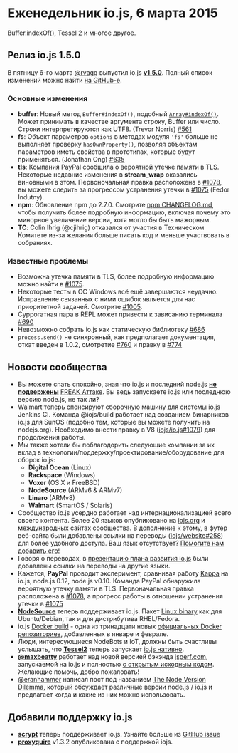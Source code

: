 # Еженедельник io.js, 6 марта 2015

Buffer.indexOf(), Tessel 2 и многое другое.

## Релиз io.js 1.5.0

В пятницу 6-го марта [@rvagg](https://github.com/rvagg) выпустил io.js [**v1.5.0**](https://iojs.org/dist/latest/).  Полный список изменений можно найти [на GitHub-е](https://github.com/iojs/io.js/blob/v1.x/CHANGELOG.md).

### Основные изменения

* **buffer**: Новый метод `Buffer#indexOf()`, подобный [`Array#indexOf()`](https://developer.mozilla.org/en-US/docs/Web/JavaScript/Reference/Global_Objects/Array/indexOf). Может принимать в качестве аргумента строку, Buffer или число. Строки интерпретируются как UTF8. (Trevor Norris) [#561](https://github.com/iojs/io.js/pull/561)
* **fs**: Объект параметров `options` в методах модуля `'fs'` больше не выполняет проверку `hasOwnProperty()`, позволяя объектам параметров иметь свойства в прототипах, которые будут применяться. (Jonathan Ong) [#635](https://github.com/iojs/io.js/pull/635)
* **tls**: Компания PayPal сообщила о вероятной утечке памяти в TLS. Некоторые недавние изменения в  **stream_wrap** оказались виновными в этом. Первоночальная правка расположена в [#1078](https://github.com/iojs/io.js/pull/1078), вы можете следить за прогрессом устранения утечки в [#1075](https://github.com/iojs/io.js/issues/1075) (Fedor Indutny).
* **npm**: Обновление npm до 2.7.0. Смотрите [npm CHANGELOG.md](https://github.com/npm/npm/blob/master/CHANGELOG.md#v270-2015-02-26), чтобы получить более подробную информацию, включая почему это минорное увеличение версии, хотя могло бы быть мажорным.
* **TC**: Colin Ihrig (@cjihrig) отказался от участия в Техническом Комитете из-за желания больше писать код и меньше участвовать в собраниях.

### Известные проблемы

* Возможна утечка памяти в TLS, более подробную информацию можно найти в [#1075](https://github.com/iojs/io.js/issues/1075).
* Некоторые тесты в ОС Windows всё ещё завершаются неудачно. Исправление связанных с ними ошибок является для нас приоритетной задачей. Смотрите [#1005](https://github.com/iojs/io.js/issues/1005).
* Суррогатная пара в REPL может привести к зависанию терминала [#690](https://github.com/iojs/io.js/issues/690)
* Невозможно собрать io.js как статическую библиотеку [#686](https://github.com/iojs/io.js/issues/686)
* `process.send()` не синхронный, как предполагает документация, откат введен в 1.0.2, смотретие [#760](https://github.com/iojs/io.js/issues/760) и правку в [#774](https://github.com/iojs/io.js/issues/774)

## Новости сообщества

* Вы можете спать спокойно, зная что io.js и последний node.js [**не подвержены**](https://strongloop.com/strongblog/are-node-and-io-js-affected-by-the-freak-attack-openssl-vulnerability/) [FREAK Аттаке](https://freakattack.com/).  Вы ведь запускаете io.js или последнюю версию node.js, не так ли?
* Walmart теперь спонсируют сборочную машину для системы io.js Jenkins CI.  Команда @iojs/build работает над созданием бинарников io.js для SunOS (подобно тем, которые вы можете получить на nodejs.org).  Необходимо внести правку в V8 ([iojs/io.js#1079](https://github.com/iojs/io.js/pull/1079)) для продолжения работы.
* Мы также хотели бы поблагодорить следующие компании за их вклад в технологии/поддержку/проектирование/оборудование для сборок io.js:
  * **Digital Ocean** (Linux)
  * **Rackspace** (Windows)
  * **Voxer** (OS X и FreeBSD)
  * **NodeSource** (ARMv6 & ARMv7)
  * **Linaro** (ARMv8)
  * **Walmart** (SmartOS / Solaris)
* Сообщество io.js усердно работает над интернационализацией всего своего контента. Более 20 языков опубликовано на [iojs.org](http://iojs.org) и международных сайтах сообщества. В дополнение к этому, в футер веб-сайта были добавлены ссылки на переводы ([iojs/website#258](https://github.com/iojs/website/pull/258)) для более удобного доступа. Ваш язык отсутствует?  [Помогите нам добавить его!](https://github.com/iojs/website/blob/master/TRANSLATION.md)
* Говоря о переводах, в [презентацию плана развития io.js](http://roadmap.iojs.org/) были добавлены ссылки на переводы на другие языки.
* Кажется, **PayPal** проводит эксперимент, сравнивая работу [Kappa](https://www.npmjs.com/package/kappa) на io.js, node.js 0.12, node.js v0.10.  Команда PayPal обнаружила вероятную утечку памяти в TLS. Первоначальная правка расположена в [#1078](https://github.com/iojs/io.js/pull/1078), а прогресс работы в отношении устранения утечки в [#1075](https://github.com/iojs/io.js/issues/1075)
* [**NodeSource**](http://nodesource.com) теперь поддерживает io.js. Пакет [Linux binary](https://nodesource.com/blog/nodejs-v012-iojs-and-the-nodesource-linux-repositories) как для Ubuntu/Debian, так и для дистрибутива RHEL/Fedora.
* io.js [Docker build](https://registry.hub.docker.com/u/library/iojs/) - одна из тринадцати новых [официальных Docker репозиториев](http://blog.docker.com/2015/03/thirteen-new-official-repositories-added-in-january-and-february/), добавленных в январе и феврале.
* Люди, интересующиеся NodeBots и IoT, должны быть счастливы услышать, что [**Tessel2**](http://blog.technical.io/post/112787427217/tessel-2-new-hardware-for-the-tessel-ecosystem) теперь запускает [io.js нативно](http://blog.technical.io/post/112888410737/moving-faster-with-io-js).
* [**@maxbeatty**](https://twitter.com/maxbeatty) работает над новой версией бэкэнда [jsperf.com](http://jsperf.com/), запускаемой на io.js и полностью [с открытым исходным кодом](https://github.com/jsperf/jsperf.com).  Желающие помочь, добро пожаловать!
* [@eranhammer](https://twitter.com/eranhammer) написал пост под названием [The Node Version Dilemma](http://hueniverse.com/2015/03/02/the-node-version-dilemma/), который обсуждает различные версии node.js / io.js и предлагает когда и какие из них можно использовать.

## Добавили поддержку io.js

* **[scrypt](https://npmjs.com/scrypt)** теперь поддерживает io.js. Узнайте больше из [GitHub issue](https://github.com/barrysteyn/node-scrypt/issues/39)
* **[proxyquire](https://github.com/thlorenz/proxyquire)** v1.3.2 опубликована с поддержкой iojs.